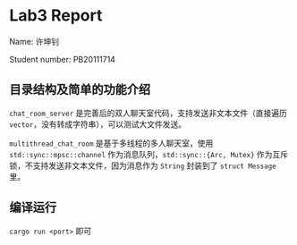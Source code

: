 # Lab3 Report

Name: 许坤钊

Student number: PB20111714

## 目录结构及简单的功能介绍

`chat_room_server` 是完善后的双人聊天室代码，支持发送非文本文件（直接遍历 `vector`，没有转成字符串），可以测试大文件发送。

`multithread_chat_room` 是基于多线程的多人聊天室，使用 `std::sync::mpsc::channel` 作为消息队列，`std::sync::{Arc, Mutex}` 作为互斥锁，不支持发送非文本文件，因为消息作为 `String` 封装到了 `struct Message` 里。

## 编译运行

`cargo run <port>` 即可
